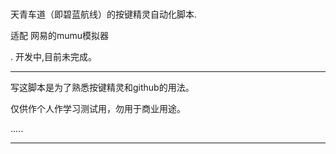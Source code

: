 # 

天青车道（即碧蓝航线）的按键精灵自动化脚本.


适配 网易的mumu模拟器

. 开发中,目前未完成。

----

写这脚本是为了熟悉按键精灵和github的用法。

仅供作个人作学习测试用，勿用于商业用途。


.....




----
